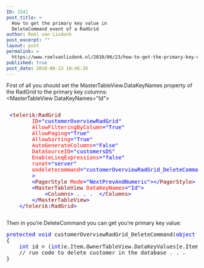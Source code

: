 ```yaml
---
ID: 1541
post_title: >
  How to get the primary key value in
  DeleteCommand event of a RadGrid
author: Roel van Lisdonk
post_excerpt: ""
layout: post
permalink: >
  https://www.roelvanlisdonk.nl/2010/06/23/how-to-get-the-primary-key-value-in-deletecommand-event-of-a-radgrid/
published: true
post_date: 2010-06-23 10:46:38
---
```

<p>First of all you should set the MasterTableView.DataKeyNames property of the RadGrid to the primary key columns:   <br />&lt;MasterTableView DataKeyNames=&quot;Id&quot;&gt;</p>  <pre class="code"><p> <span style="color: blue">&lt;</span><span style="color: maroon">telerik</span><span style="color: blue">:</span><span style="color: maroon">RadGrid 
        </span><span style="color: red">ID</span><span style="color: blue">=&quot;customerOverviewRadGrid&quot;
        </span><span style="color: red">AllowFilteringByColumn</span><span style="color: blue">=&quot;True&quot;
        </span><span style="color: red">AllowPaging</span><span style="color: blue">=&quot;True&quot;
        </span><span style="color: red">AllowSorting</span><span style="color: blue">=&quot;True&quot;
        </span><span style="color: red">AutoGenerateColumns</span><span style="color: blue">=&quot;False&quot;
        </span><span style="color: red">DataSourceID</span><span style="color: blue">=&quot;customersDS&quot;
        </span><span style="color: red">EnableLinqExpressions</span><span style="color: blue">=&quot;false&quot;
        </span><span style="color: red">runat</span><span style="color: blue">=&quot;server&quot;
        </span><span style="color: red">ondeletecommand</span><span style="color: blue">=&quot;customerOverviewRadGrid_DeleteCommand&quot; 
</span><span style="color: blue">        &gt;
        &lt;</span><span style="color: maroon">PagerStyle </span><span style="color: red">Mode</span><span style="color: blue">=&quot;NextPrevAndNumeric&quot;&gt;&lt;/</span><span style="color: maroon">PagerStyle</span><span style="color: blue">&gt;
        &lt;</span><span style="color: maroon">MasterTableView </span><span style="color: red">DataKeyNames</span><span style="color: blue">=&quot;Id&quot;</span><span style="color: blue">&gt;</span><span style="color: blue">
            &lt;</span><span style="color: maroon">Columns</span><span style="color: blue">&gt; . . .</span><span style="color: blue">  </span><span style="color: blue">&lt;/</span><span style="color: maroon">Columns</span><span style="color: blue">&gt;
        &lt;/</span><span style="color: maroon">MasterTableView</span><span style="color: blue">&gt;
    &lt;/</span><span style="color: maroon">telerik</span><span style="color: blue">:</span><span style="color: maroon">RadGrid</span><span style="color: blue">&gt;
</span></p></pre>
<a href="http://11011.net/software/vspaste"></a>

<p>Then in you’re DeleteCommand you can get you’re primary key value:</p>

<pre class="code"><span style="color: blue">protected void </span>customerOverviewRadGrid_DeleteCommand(<span style="color: blue">object </span>source, Telerik.Web.UI.<span style="color: #2b91af">GridCommandEventArgs </span>e)
{
    <span style="color: blue">int </span>id = (<span style="color: blue">int</span>)e.Item.OwnerTableView.DataKeyValues[e.Item.ItemIndex][<span style="color: #a31515">&quot;Id&quot;</span>];
    // run code to delete customer in the database . . . 
}</pre>
<a href="http://11011.net/software/vspaste"></a>